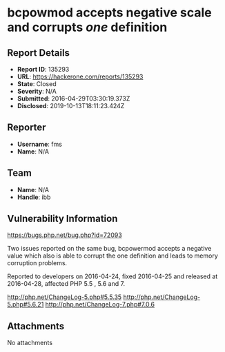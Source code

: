 # bcpowmod accepts negative scale and corrupts _one_ definition

## Report Details
- **Report ID**: 135293
- **URL**: https://hackerone.com/reports/135293
- **State**: Closed
- **Severity**: N/A
- **Submitted**: 2016-04-29T03:30:19.373Z
- **Disclosed**: 2019-10-13T18:11:23.424Z

## Reporter
- **Username**: fms
- **Name**: N/A

## Team
- **Name**: N/A
- **Handle**: ibb

## Vulnerability Information
https://bugs.php.net/bug.php?id=72093

Two issues reported on the same bug, bcpowermod accepts a negative value which also is able to corrupt the one definition and leads to memory corruption problems.

Reported to developers on 2016-04-24, fixed 2016-04-25 and released at 2016-04-28, affected PHP 5.5 , 5.6 and 7.

http://php.net/ChangeLog-5.php#5.5.35
http://php.net/ChangeLog-5.php#5.6.21
http://php.net/ChangeLog-7.php#7.0.6

## Attachments
No attachments
